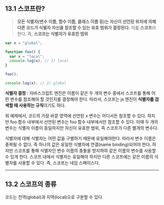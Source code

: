 ## 13.1 스코프란?

> **모든 식별자(변수 이름, 함수 이름, 클래스 이름 등)는 자신이 선언된 위치에 의해 다른 코드가 식별자 자신을 참조할 수 있는 유효 범위가 결정된다.** 이를 **스코프**라 한다. 즉, **스코프는 식별자가 유효한 범위**

```javascript
var x = "global";

function foo() {
  var x = "local";
  console.log(x); // 1) local
}

foo();

console.log(x); // 2) global
```

**식별자 결정** : 자바스크립트 엔진은 이름이 같은 두 개의 변수 중에서 스코프를 통해 어떤 변수를 참조해야 할 것인지를 결정해야 한다.
따라서, 스코프는 js 엔진이 **식별자를 검색할 때 사용하는 규칙**이기도 하다.

위 예제에서, 코드의 가장 바깥 영역에 선언된 x 변수는 어디서든 참조할 수 있다. 하지만 foo 함수 내부에서 선언된 변수는 foo 함수 내부에서만 참조할 수 있다. 이때 두 개의 변수는 식별자 이름이 동일하지만 자신이 유효한 범위, 즉 스코프가 다른 별개의 변수다.

식별자에 대해
식별자는 어떤 값을 구별하기 때문에 유일해야한다. 따라서 변수 이름은 중복될 수 없다. 즉 하나의 값은 유일한 식별자에 연결(name binding)되어야 한다.
하지만 스코프를 통해 식별자인 변수 이름의 충돌을 방지하여 같은 이름의 변수를 사용할 수 있게 한다. 스코프 내에서 식별자는 유일해야 하지만 다른 스코프에는 같은 이름의 식별자를 사용할 수 있다.
즉, 스코프는 네임 스페이스다.

---

## 13.2 스코프의 종류

코드는 전역(global)과 지역(local)으로 구분할 수 있다.
